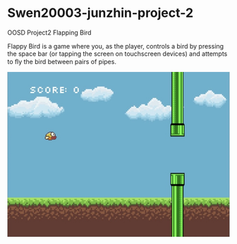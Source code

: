 # Swen20003-junzhin-project-2
OOSD Project2  Flapping Bird


Flappy Bird is a game where you, as the player, controls a bird by pressing the space bar (or tapping the screen on touchscreen devices) and attempts to ﬂy the bird between pairs of pipes.

![DemoImage](./image.png)
